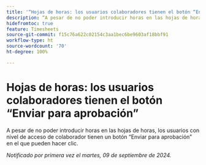 ```yaml
---
title: '“Hojas de horas: los usuarios colaboradores tienen el botón “Enviar para aprobación””'
description: “A pesar de no poder introducir horas en las hojas de horas, los usuarios con nivel de acceso de colaborador tienen un botón “Enviar para aprobación” en el que pueden hacer clic”.
hidefromtoc: true
feature: Timesheets
source-git-commit: f15c76a622c02154c3aa1bec6be9603af18bbf91
workflow-type: ht
source-wordcount: '70'
ht-degree: 100%

---
```


# Hojas de horas: los usuarios colaboradores tienen el botón “Enviar para aprobación”

A pesar de no poder introducir horas en las hojas de horas, los usuarios con nivel de acceso de colaborador tienen un botón “Enviar para aprobación” en el que pueden hacer clic.

_Notificado por primera vez el martes, 09 de septiembre de 2024._
